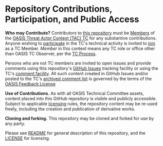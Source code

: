 # Repository Contributions, Participation, and Public Access

**Who may Contribute?** Contributors to [this repository](https://github.com/oasis-tcs/tac-ontology/) must be 
[Members](https://www.oasis-open.org/policies-guidelines/oasis-defined-terms-2017-05-26#dMember) of the 
[OASIS Threat Actor Context (TAC) TC](https://www.oasis-open.org/committees/tac/) for any substantive contributions.  
Anyone wishing to [participate](https://www.oasis-open.org/org/faq#committee-participation) in the TC's technical 
activity is invited to [join](https://www.oasis-open.org/committees/join) as a TC Member.
*Member* in this context means any TC role or office other than OASIS TC Observer, per the 
[TC Process](https://www.oasis-open.org/policies-guidelines/tc-process#membership). 

Persons who are not TC members are invited to open issues and provide comments using this repository's 
[GitHub Issues](https://github.com/oasis-tcs/tac-ontology/issues/new) tracking facility or using the TC's 
[comment facility](https://www.oasis-open.org/committees/comments/index.php?wg_abbrev=tac).  All such content 
created in GitHub Issues and/or posted to the TC's [archived comment list](https://lists.oasis-open.org/archives/tac-comment/) is 
governed by the terms of the [OASIS Feedback License](https://www.oasis-open.org/policies-guidelines/ipr#appendixa)

**Use of Contributions.**  As with all OASIS Technical Committee assets, content placed into this GitHub repository 
is visible and publicly accessible.  Subject to applicable [licensing](https://github.com/oasis-tcs/tac-ontology/blob/master/LICENSE.md) 
rules, the repository content may be re-used freely, including the creation and publication of derivative works.

**Cloning and forking.** This repository may be cloned and forked for use by any party. 

Please see [README](https://github.com/oasis-tcs/tac-ontology/blob/master/README.md) for general description of 
this repository, and the [LICENSE](https://github.com/oasis-tcs/tac-ontology/blob/master/LICENSE.md) for licensing.
